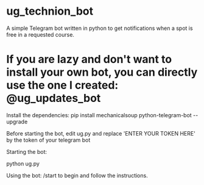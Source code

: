 # ug_technion_bot
A simple Telegram bot written in python to get notifications when a spot is free in a requested course.

# If you are lazy and don't want to install your own bot, you can directly use the one I created: @ug_updates_bot

Install the dependencies: 
pip install mechanicalsoup python-telegram-bot --upgrade

Before starting the bot, edit ug.py and replace 'ENTER YOUR TOKEN HERE' by the token of your telegram bot

Starting the bot:

python ug.py

Using the bot: 
/start to begin and follow the instructions.




 

